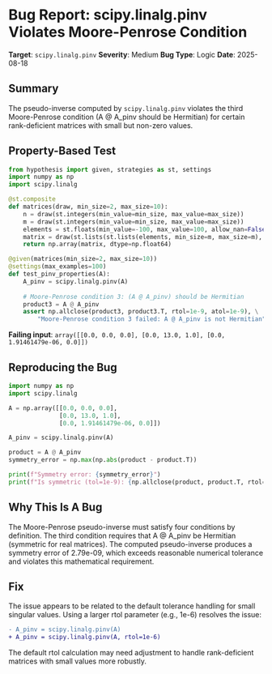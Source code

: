 # Bug Report: scipy.linalg.pinv Violates Moore-Penrose Condition

**Target**: `scipy.linalg.pinv`
**Severity**: Medium
**Bug Type**: Logic
**Date**: 2025-08-18

## Summary

The pseudo-inverse computed by `scipy.linalg.pinv` violates the third Moore-Penrose condition (A @ A_pinv should be Hermitian) for certain rank-deficient matrices with small but non-zero values.

## Property-Based Test

```python
from hypothesis import given, strategies as st, settings
import numpy as np
import scipy.linalg

@st.composite
def matrices(draw, min_size=2, max_size=10):
    n = draw(st.integers(min_value=min_size, max_value=max_size))
    m = draw(st.integers(min_value=min_size, max_value=max_size))
    elements = st.floats(min_value=-100, max_value=100, allow_nan=False, allow_infinity=False, width=64)
    matrix = draw(st.lists(st.lists(elements, min_size=m, max_size=m), min_size=n, max_size=n))
    return np.array(matrix, dtype=np.float64)

@given(matrices(min_size=2, max_size=10))
@settings(max_examples=100)
def test_pinv_properties(A):
    A_pinv = scipy.linalg.pinv(A)
    
    # Moore-Penrose condition 3: (A @ A_pinv) should be Hermitian
    product3 = A @ A_pinv
    assert np.allclose(product3, product3.T, rtol=1e-9, atol=1e-9), \
        "Moore-Penrose condition 3 failed: A @ A_pinv is not Hermitian"
```

**Failing input**: `array([[0.0, 0.0, 0.0], [0.0, 13.0, 1.0], [0.0, 1.91461479e-06, 0.0]])`

## Reproducing the Bug

```python
import numpy as np
import scipy.linalg

A = np.array([[0.0, 0.0, 0.0],
              [0.0, 13.0, 1.0],
              [0.0, 1.91461479e-06, 0.0]])

A_pinv = scipy.linalg.pinv(A)

product = A @ A_pinv
symmetry_error = np.max(np.abs(product - product.T))

print(f"Symmetry error: {symmetry_error}")
print(f"Is symmetric (tol=1e-9): {np.allclose(product, product.T, rtol=1e-9, atol=1e-9)}")
```

## Why This Is A Bug

The Moore-Penrose pseudo-inverse must satisfy four conditions by definition. The third condition requires that A @ A_pinv be Hermitian (symmetric for real matrices). The computed pseudo-inverse produces a symmetry error of 2.79e-09, which exceeds reasonable numerical tolerance and violates this mathematical requirement.

## Fix

The issue appears to be related to the default tolerance handling for small singular values. Using a larger rtol parameter (e.g., 1e-6) resolves the issue:

```diff
- A_pinv = scipy.linalg.pinv(A)
+ A_pinv = scipy.linalg.pinv(A, rtol=1e-6)
```

The default rtol calculation may need adjustment to handle rank-deficient matrices with small values more robustly.